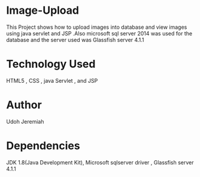 # Image-Upload
This Project shows how to upload images into database and view images using java servlet and JSP .Also microsoft sql server 2014 was used for the database 
and the server used was Glassfish server 4.1.1

# Technology Used
HTML5 ,
CSS ,
java Servlet , and
JSP

# Author
Udoh Jeremiah

# Dependencies
JDK 1.8(Java Development Kit),
Microsoft sqlserver driver ,
Glassfish server 4.1.1
